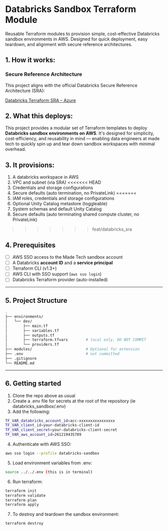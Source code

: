 # Databricks Sandbox Terraform Module
Reusable Terraform modules to provision simple, cost-effective Databricks sandbox environments in AWS. Designed for quick deployment, easy teardown, and alignment with secure reference architectures.

## 1. How it works:
### Secure Reference Architecture
This project aligns with the official Databricks Secure Reference Architecture (SRA):

[Databricks Terraform SRA – Azure](https://github.com/databricks/terraform-databricks-sra)

## 2. What this deploys:

This project provides a modular set of Terraform templates to deploy **Databricks sandbox environments on AWS**. It's designed for simplicity, cost-efficiency, and reusability in mind — enabling data engineers at made tech to quickly spin up and tear down sandbox workspaces with minimal overhead.

## 3. It provisions:
1. A databricks workspace in AWS
2. VPC and subnet (via SRA)
<<<<<<< HEAD
3. Credentials and storage configurations
4. Secure defaults (auto termination, no PrivateLink)
=======
3. IAM roles, credentials and storage configurations
4. Optional Unity Catalog metastore (toggleable)
5. System schemas and default Unity Catalog
4. Secure defaults (auto terminating shared compute cluster, no PrivateLink)
>>>>>>> feat/databricks_sra

## 4. Prerequisites

- [ ] AWS SSO access to the Made Tech sandbox account
- [ ] A Databricks **account ID** and a **service principal**
- [ ] Terraform CLI (v1.3+)
- [ ] AWS CLI with SSO support (`aws sso login`)
- [ ] Databricks Terraform provider (auto-installed)
---
## 5. Project Structure

```bash
.
├── environments/
│   └── dev/
│       ├── main.tf
│       ├── variables.tf
│       ├── outputs.tf
│       ├── terraform.tfvars        # local only, DO NOT COMMIT
│       └── providers.tf
├── modules/                        # Optional for extension
├── .env                            # not committed
├── .gitignore
└── README.md
```
---
 ## 6. Getting started

1. Clone the repo above as usual 
2. Create a .env file for secrets at the root of the repository (ie databricks_sandbox/.env)
3. Add the following:
```bash
TF_VAR_databricks_account_id=acc-xxxxxxxxxxxxxxxx
TF_VAR_client_id=your-databricks-client-id
TF_VAR_client_secret=your-databricks-client-secret
TF_VAR_aws_account_id=261219435789
```
4. Authenticate with AWS SSO:
```bash
aws sso login --profile databricks-sandbox
```
5. Load environment variables from .env:
```bash
source ../../.env (this is in terminal)
```
6. Run terraform:
```bash
terraform init
terraform validate
terraform plan
terraform apply
```
7. To destroy and teardown the sandbox environment:
```bash
terraform destroy
```

